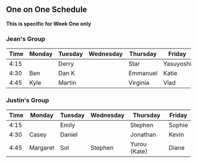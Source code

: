 ## One on One Schedule
**This is specific for Week One only**

### Jean's Group
Time  | Monday | Tuesday | Wednesday | Thursday | Friday    |
----  | ------ | ------- | --------- | -------- | --------- |
4:15  |        | Derry   |           | Star     | Yasuyoshi |
4:30  |  Ben   | Dan K   |           | Emmanuel | Katie     |
4:45  |  Kyle  | Martin  |           | Virginia | Vlad      |


### Justin's Group
Time  | Monday    | Tuesday | Wednesday | Thursday     | Friday       |
----  | ------    | ------- | --------- | --------     | ---------    |
4:15  |           | Emily   |           | Stephen      | Sophie       |
4:30  |  Casey    | Daniel  |           | Jonathan     | Kevin        |
4:45  |  Margaret | Sol     | Stephen   | Yurou (Kate) | Diane        |
